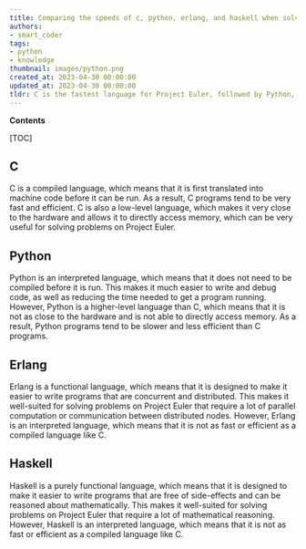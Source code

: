 ```yaml
---
title: Comparing the speeds of c, python, erlang, and haskell when solving project euler problems
authors:
- smart_coder
tags:
- python
- knowledge
thumbnail: images/python.png
created_at: 2023-04-30 00:00:00
updated_at: 2023-04-30 00:00:00
tldr: C is the fastest language for Project Euler, followed by Python, Erlang, and Haskell.
---
```


**Contents**

[TOC]

## C
C is a compiled language, which means that it is first translated into machine code before it can be run. As a result, C programs tend to be very fast and efficient. C is also a low-level language, which makes it very close to the hardware and allows it to directly access memory, which can be very useful for solving problems on Project Euler.

## Python
Python is an interpreted language, which means that it does not need to be compiled before it is run. This makes it much easier to write and debug code, as well as reducing the time needed to get a program running. However, Python is a higher-level language than C, which means that it is not as close to the hardware and is not able to directly access memory. As a result, Python programs tend to be slower and less efficient than C programs.

## Erlang
Erlang is a functional language, which means that it is designed to make it easier to write programs that are concurrent and distributed. This makes it well-suited for solving problems on Project Euler that require a lot of parallel computation or communication between distributed nodes. However, Erlang is an interpreted language, which means that it is not as fast or efficient as a compiled language like C.

## Haskell
Haskell is a purely functional language, which means that it is designed to make it easier to write programs that are free of side-effects and can be reasoned about mathematically. This makes it well-suited for solving problems on Project Euler that require a lot of mathematical reasoning. However, Haskell is an interpreted language, which means that it is not as fast or efficient as a compiled language like C.
